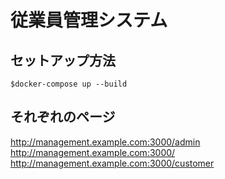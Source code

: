 # 従業員管理システム

## セットアップ方法

```
$docker-compose up --build
```

## それぞれのページ

http://management.example.com:3000/admin  
http://management.example.com:3000/  
http://management.example.com:3000/customer  
